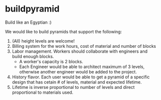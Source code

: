 # buildpyramid
Build like an Egyptian :)

We would like to build pyramids that support the following:

1) (All) height levels are welcome! 
2) Billing system for the work hours, cost of material and number of blocks
3) Labor management. Workers should collaborate with engineers and build enough blocks.
    - A worker's capacity is 2 blocks.
    - Each Engineer would be able to architect maximum of 3 levels, otherwise another engineer would be added to the project.
4) History flavor. Each user would be able to get a pyramid of a specific design that has cetain # of levels, material and expected lifetime.
5) Lifetime is inverse proportional to number of levels and direct proportional to materials used.
